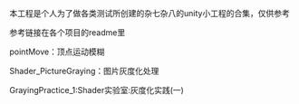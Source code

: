 本工程是个人为了做各类测试所创建的杂七杂八的unity小工程的合集，仅供参考

参考链接在各个项目的readme里

pointMove：顶点运动模糊
  
Shader_PictureGraying：图片灰度化处理

GrayingPractice_1:Shader实验室:灰度化实践(一)
